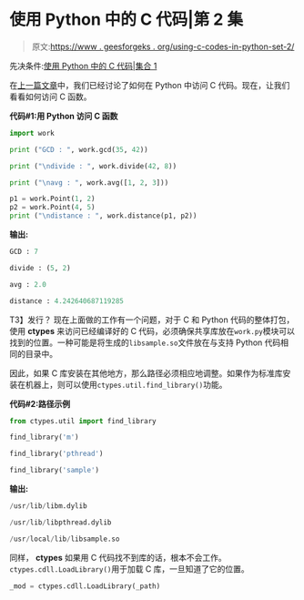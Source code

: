 # 使用 Python 中的 C 代码|第 2 集

> 原文:[https://www . geesforgeks . org/using-c-codes-in-python-set-2/](https://www.geeksforgeeks.org/using-c-codes-in-python-set-2/)

先决条件:[使用 Python 中的 C 代码|集合 1](https://www.geeksforgeeks.org/using-c-codes-in-python-set-1/)

在[上一篇文章](https://www.geeksforgeeks.org/using-c-codes-in-python-set-1/)中，我们已经讨论了如何在 Python 中访问 C 代码。现在，让我们看看如何访问 C 函数。

**代码#1:用 Python 访问 C 函数**

```py
import work

print ("GCD : ", work.gcd(35, 42))

print ("\ndivide : ", work.divide(42, 8))

print ("\navg : ", work.avg([1, 2, 3]))

p1 = work.Point(1, 2)
p2 = work.Point(4, 5)
print ("\ndistance : ", work.distance(p1, p2))
```

**输出:**

```py
GCD : 7

divide : (5, 2)

avg : 2.0

distance : 4.242640687119285

```

T3】发行？
现在上面做的工作有一个问题，对于 C 和 Python 代码的整体打包，使用 **ctypes** 来访问已经编译好的 C 代码，必须确保共享库放在`work.py`模块可以找到的位置。一种可能是将生成的`libsample.so`文件放在与支持 Python 代码相同的目录中。

因此，如果 C 库安装在其他地方，那么路径必须相应地调整。如果作为标准库安装在机器上，则可以使用`ctypes.util.find_library()`功能。

**代码#2:路径示例**

```py
from ctypes.util import find_library

find_library('m')

find_library('pthread')

find_library('sample')
```

**输出:**

```py
/usr/lib/libm.dylib

/usr/lib/libpthread.dylib

/usr/local/lib/libsample.so

```

同样， **ctypes** 如果用 C 代码找不到库的话，根本不会工作。`ctypes.cdll.LoadLibrary()`用于加载 C 库，一旦知道了它的位置。

```py
_mod = ctypes.cdll.LoadLibrary(_path)
```